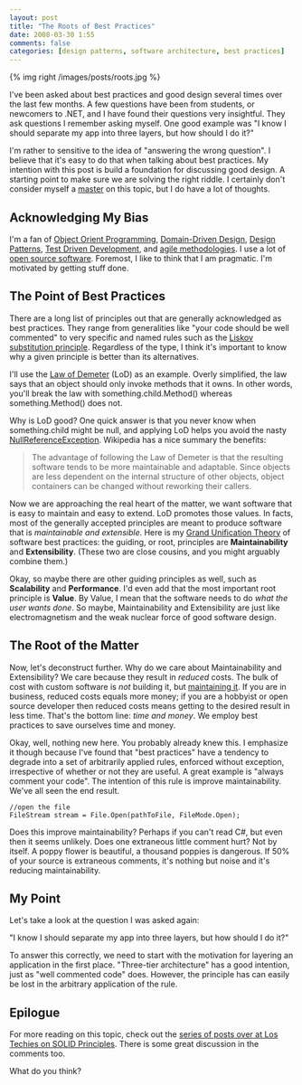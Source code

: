 ```yaml
---
layout: post
title: "The Roots of Best Practices"
date: 2008-03-30 1:55
comments: false
categories: [design patterns, software architecture, best practices]
---
```


{% img right /images/posts/roots.jpg %}

I've been asked about best practices and good design several times over the last few months. A few questions have been from students, or newcomers to .NET, and I have found their questions very insightful. They ask questions I remember asking myself. One good example was "I know I should separate my app into three layers, but how should I do it?"

I'm rather to sensitive to the idea of "answering the wrong question". I believe that it's easy to do that when talking about best practices.  My intention with this post is build a foundation for discussing good design. A starting point to make sure we are solving the right riddle. I certainly don't consider myself a [master](http://www.pragprog.com/the-pragmatic-programmer) on this topic, but I do have a lot of thoughts.

## Acknowledging My Bias

I'm a fan of [Object Orient Programming](http://en.wikipedia.org/wiki/Object-oriented_programming), [Domain-Driven Design](http://en.wikipedia.org/wiki/Domain-driven_design), [Design Patterns](http://en.wikipedia.org/wiki/Design_patterns), [Test Driven Development](http://en.wikipedia.org/wiki/Test_Driven_Development), and [agile methodologies](http://en.wikipedia.org/wiki/Agile_software_development). I use a lot of [open source software](http://www.ohloh.net/accounts/10381/stacks/14905). Foremost, I like to think that I am pragmatic.   I'm motivated by getting stuff done.

## The Point of Best Practices

There are a long list of principles out that are generally acknowledged as best practices. They range from generalities like "your code should be well commented" to very specific and named rules such as the [Liskov substitution principle](http://en.wikipedia.org/wiki/Liskov_substitution_principle). Regardless of the type, I think it's important to know why a given principle is better than its alternatives.

I'll use the [Law of Demeter](http://en.wikipedia.org/wiki/Law_Of_Demeter) (LoD) as an example. Overly simplified, the law says that an object should only invoke methods that it owns.  In other words, you'll break the law with something.child.Method() whereas something.Method() does not. 

Why is LoD good? One quick answer is that you never know when something.child might be null, and applying LoD helps you avoid the nasty [NullReferenceException](http://msdn2.microsoft.com/en-us/library/system.nullreferenceexception.aspx). Wikipedia has a nice summary the benefits:

<blockquote>

The advantage of following the Law of Demeter is that the resulting software tends to be more maintainable and adaptable. Since objects are less dependent on the internal structure of other objects, object containers can be changed without reworking their callers.

</blockquote>

Now we are approaching the real heart of the matter, we want software that is easy to maintain and easy to extend. LoD promotes those values. In facts, most of the generally accepted principles are meant to produce software that is _maintainable and extensible_. Here is my [Grand Unification Theory](http://en.wikipedia.org/wiki/Grand_unification_theory) of software best practices: the guiding, or root, principles are **Maintainability** and **Extensibility**. (These two are close cousins, and you might arguably combine them.)

Okay, so maybe there are other guiding principles as well, such as **Scalability** and **Performance**. I'd even add that the most important root principle is **Value**. By Value, I mean that the software needs to do _what the user wants done_.  So maybe, Maintainability and Extensibility are just like electromagnetism and the weak nuclear force of good software design.

## The Root of the Matter

Now, let's deconstruct further.  Why do we care about Maintainability and Extensibility? We care because they result in _reduced_ costs.  The bulk of cost with custom software is _not_ building it, but [maintaining it](http://users.jyu.fi/~koskinen/smcosts.htm). If you are in business, reduced costs equals more money; if you are a hobbyist or open source developer then reduced costs means getting to the desired result in less time.  That's the bottom line: _time and money_. We employ best practices to save ourselves time and money.

Okay, well, nothing new here. You probably already knew this.  I emphasize it though because I've found that "best practices" have a tendency to degrade into a set of arbitrarily applied rules, enforced without exception, irrespective of whether or not they are useful. A great example is "always comment your code". The intention of this rule is improve maintainability.  We've all seen the end result.

	//open the file 
	FileStream stream = File.Open(pathToFile, FileMode.Open);

Does this improve maintainability? Perhaps if you can't read C#, but even then it seems unlikely. Does one extraneous little comment hurt? Not by itself. A poppy flower is beautiful, a thousand poppies is dangerous. If 50% of your source is extraneous comments, it's nothing but noise and it's reducing maintainability.

## My Point

Let's take a look at the question I was asked again:

"I know I should separate my app into three layers, but how should I do it?"

To answer this correctly, we need to start with the motivation for layering an application in the first place. "Three-tier architecture" has a good intention, just as "well commented code" does. However, the principle has can easily be lost in the arbitrary application of the rule.

## Epilogue

For more reading on this topic, check out the [series of posts over at Los Techies on SOLID Principles](http://lostechies.com/blogs/chad_myers/archive/2008/03/07/pablo-s-topic-of-the-month-march-solid-principles.aspx). There is some great discussion in the comments too.

What do you think?
